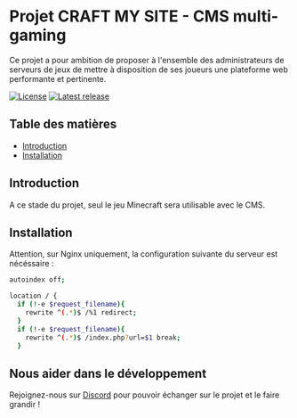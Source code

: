 Projet CRAFT MY SITE - CMS multi-gaming
=================================================

Ce projet a pour ambition de proposer à l'ensemble des administrateurs de serveurs de jeux de mettre à disposition de ses joueurs une plateforme web performante et pertinente.

[![License](https://img.shields.io/badge/License-GNU%20GPL-%239f9f9f)](https://www.gnu.org/licenses/gpl-3.0.fr.html)
[![Latest release](https://img.shields.io/badge/Alpha-0.0.1-%234c29cc)](https://github.com/CraftMySiteCMS/cms-core)


Table des matières
-----------------

* [Introduction](#introduction)
* [Installation](#installation)


Introduction
------------

A ce stade du projet, seul le jeu Minecraft sera utilisable avec le CMS. 

Installation
------------

Attention, sur Nginx uniquement, la configuration suivante du serveur est nécéssaire :

```bash
autoindex off;

location / {
  if (!-e $request_filename){
    rewrite ^(.*)$ /%1 redirect;
  }
  if (!-e $request_filename){
    rewrite ^(.*)$ /index.php?url=$1 break;
  }
```

Nous aider dans le développement
------------

Rejoignez-nous sur [Discord](https://discord.gg/bv3NuXXgyq) pour pouvoir échanger sur le projet et le faire grandir !